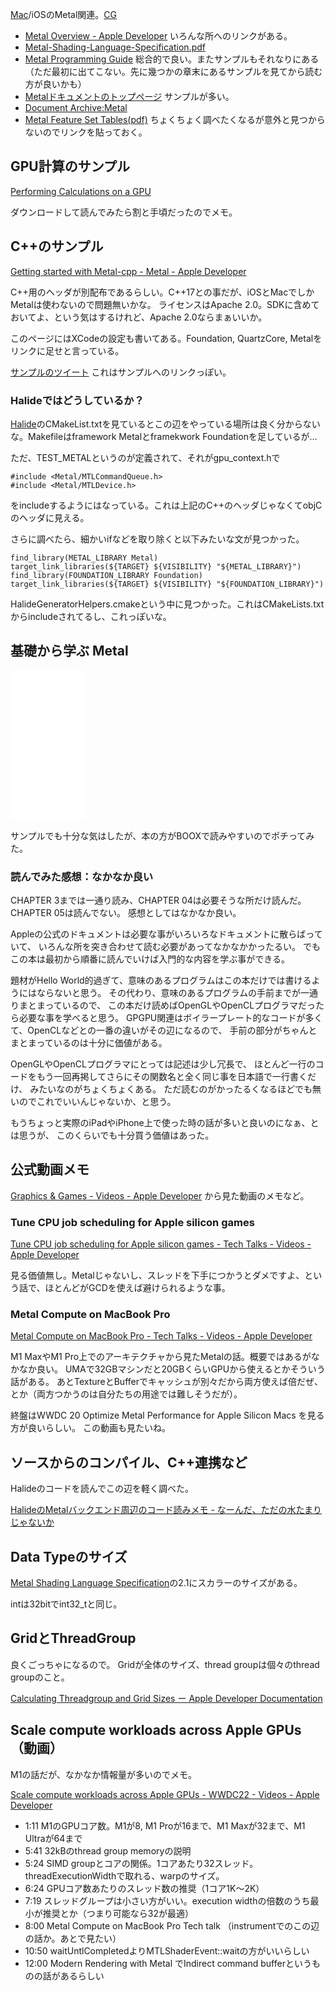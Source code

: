 [Mac](Mac)/iOSのMetal関連。[CG](CG)

- [Metal Overview - Apple Developer](https://developer.apple.com/metal/) いろんな所へのリンクがある。
- [Metal-Shading-Language-Specification.pdf](https://developer.apple.com/metal/Metal-Shading-Language-Specification.pdf)
- [Metal Programming Guide](https://developer.apple.com/library/archive/documentation/Miscellaneous/Conceptual/MetalProgrammingGuide/Introduction/Introduction.html) 総合的で良い。またサンプルもそれなりにある（ただ最初に出てこない。先に幾つかの章末にあるサンプルを見てから読む方が良いかも）
- [Metalドキュメントのトップページ](https://developer.apple.com/documentation/metal) サンプルが多い。
- [Document Archive:Metal](https://developer.apple.com/library/archive/navigation/#section=Technologies&topic=Metal)
- [Metal Feature Set Tables(pdf)](https://developer.apple.com/metal/Metal-Feature-Set-Tables.pdf) ちょくちょく調べたくなるが意外と見つからないのでリンクを貼っておく。

## GPU計算のサンプル

[Performing Calculations on a GPU](https://developer.apple.com/documentation/metal/performing_calculations_on_a_gpu)

ダウンロードして読んでみたら割と手頃だったのでメモ。

## C++のサンプル

[Getting started with Metal-cpp - Metal - Apple Developer](https://developer.apple.com/metal/cpp/)

C++用のヘッダが別配布であるらしい。C++17との事だが、iOSとMacでしかMetalは使わないので問題無いかな。
ライセンスはApache 2.0。SDKに含めておいてよ、という気はするけれど、Apache 2.0ならまぁいいか。

このページにはXCodeの設定も書いてある。Foundation, QuartzCore, Metalをリンクに足せと言っている。

[サンプルのツイート](https://twitter.com/graphicsguyale/status/1511494953846800386) これはサンプルへのリンクっぽい。

### Halideではどうしているか？

[Halide](Halide)のCMakeList.txtを見ているとこの辺をやっている場所は良く分からないな。Makefileはframework Metalとframekwork Foundationを足しているが…

ただ、TEST_METALというのが定義されて、それがgpu_context.hで

```
#include <Metal/MTLCommandQueue.h>
#include <Metal/MTLDevice.h>
```

をincludeするようにはなっている。これは上記のC++のヘッダじゃなくてobjCのヘッダに見える。

さらに調べたら、細かいifなどを取り除くと以下みたいな文が見つかった。

```
find_library(METAL_LIBRARY Metal)
target_link_libraries(${TARGET} ${VISIBILITY} "${METAL_LIBRARY}")
find_library(FOUNDATION_LIBRARY Foundation)
target_link_libraries(${TARGET} ${VISIBILITY} "${FOUNDATION_LIBRARY}")
```

HalideGeneratorHelpers.cmakeという中に見つかった。これはCMakeLists.txtからincludeされてるし、これっぽいな。


## 基礎から学ぶ Metal

<iframe sandbox="allow-popups allow-scripts allow-modals allow-forms allow-same-origin" style="width:120px;height:240px;" marginwidth="0" marginheight="0" scrolling="no" frameborder="0" src="//rcm-fe.amazon-adsystem.com/e/cm?lt1=_blank&bc1=000000&IS2=1&bg1=FFFFFF&fc1=000000&lc1=0000FF&t=karino203-22&language=en_US&o=9&p=8&l=as4&m=amazon&f=ifr&ref=as_ss_li_til&asins=B08TGBY9N5&linkId=fdf4abed1ce6b33b389cc66565903f21"></iframe>

サンプルでも十分な気はしたが、本の方がBOOXで読みやすいのでポチってみた。

### 読んでみた感想：なかなか良い

CHAPTER 3までは一通り読み、CHAPTER 04は必要そうな所だけ読んだ。CHAPTER 05は読んでない。
感想としてはなかなか良い。

Appleの公式のドキュメントは必要な事がいろいろなドキュメントに散らばっていて、
いろんな所を突き合わせて読む必要があってなかなかかったるい。
でもこの本は最初から順番に読んでいけば入門的な内容を学ぶ事ができる。

題材がHello World的過ぎて、意味のあるプログラムはこの本だけでは書けるようにはならないと思う。
その代わり、意味のあるプログラムの手前までが一通りまとまっているので、
この本だけ読めばOpenGLやOpenCLプログラマだったら必要な事を学べると思う。
GPGPU関連はボイラープレート的なコードが多くて、OpenCLなどとの一番の違いがその辺になるので、
手前の部分がちゃんとまとまっているのは十分に価値がある。

OpenGLやOpenCLプログラマにとっては記述は少し冗長で、
ほとんど一行のコードをもう一回再掲してさらにその関数名と全く同じ事を日本語で一行書くだけ、
みたいなのがちょくちょくある。
ただ読むのがかったるくなるほどでも無いのでこれでいいんじゃないか、と思う。

もうちょっと実際のiPadやiPhone上で使った時の話が多いと良いのになぁ、とは思うが、
このくらいでも十分買う価値はあった。

## 公式動画メモ

[Graphics & Games - Videos - Apple Developer](https://developer.apple.com/videos/graphics-games) から見た動画のメモなど。

### Tune CPU job scheduling for Apple silicon games

[Tune CPU job scheduling for Apple silicon games - Tech Talks - Videos - Apple Developer](https://developer.apple.com/videos/play/tech-talks/110147/)

見る価値無し。Metalじゃないし、スレッドを下手につかうとダメですよ、という話で、ほとんどがGCDを使えば避けられるような事。

### Metal Compute on MacBook Pro

[Metal Compute on MacBook Pro - Tech Talks - Videos - Apple Developer](https://developer.apple.com/videos/play/tech-talks/10580/)

M1 MaxやM1 Pro上でのアーキテクチャから見たMetalの話。概要ではあるがなかなか良い。
UMAで32GBマシンだと20GBくらいGPUから使えるとかそういう話がある。
あとTextureとBufferでキャッシュが別々だから両方使えば倍だぜ、とか（両方つかうのは自分たちの用途では難しそうだが）。

終盤はWWDC 20 Optimize Metal Performance for Apple Silicon Macs を見る方が良いらしい。
この動画も見たいね。

## ソースからのコンパイル、C++連携など

Halideのコードを読んでこの辺を軽く調べた。

[HalideのMetalバックエンド周辺のコード読みメモ - なーんだ、ただの水たまりじゃないか](https://karino2.github.io/2022/05/26/halide_metal_integ_memo.html)

## Data Typeのサイズ

[Metal Shading Language Specification](https://developer.apple.com/metal/Metal-Shading-Language-Specification.pdf)の2.1にスカラーのサイズがある。

intは32bitでint32_tと同じ。

## GridとThreadGroup

良くごっちゃになるので。
Gridが全体のサイズ、thread groupは個々のthread groupのこと。

[Calculating Threadgroup and Grid Sizes ー Apple Developer Documentation](https://developer.apple.com/documentation/metal/compute_passes/calculating_threadgroup_and_grid_sizes)

## Scale compute workloads across Apple GPUs（動画）

M1の話だが、なかなか情報量が多いのでメモ。

[Scale compute workloads across Apple GPUs - WWDC22 - Videos - Apple Developer](https://developer.apple.com/videos/play/wwdc2022/10159/)

- 1:11 M1のGPUコア数。M1が8, M1 Proが16まで、M1 Maxが32まで、M1 Ultraが64まで
- 5:41 32kBのthread group memoryの説明
- 5:24 SIMD groupとコアの関係。1コアあたり32スレッド。threadExecutionWidthで取れる、warpのサイズ。
- 6:24 GPUコア数あたりのスレッド数の推奨（1コア1K〜2K）
- 7:19 スレッドグループは小さい方がいい。execution widthの倍数のうち最小が推奨とか（つまり可能なら32が最適）
- 8:00 Metal Compute on MacBook Pro Tech talk （instrumentでのこの辺の話か。あとで見たい）
- 10:50 waitUntlCompletedよりMTLShaderEvent::waitの方がいいらしい
- 12:00 Modern Rendering with Metal でIndirect command bufferというものの話があるらしい